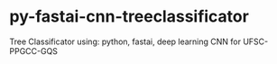 # py-fastai-cnn-treeclassificator
Tree Classificator using: python, fastai, deep learning CNN for UFSC-PPGCC-GQS
